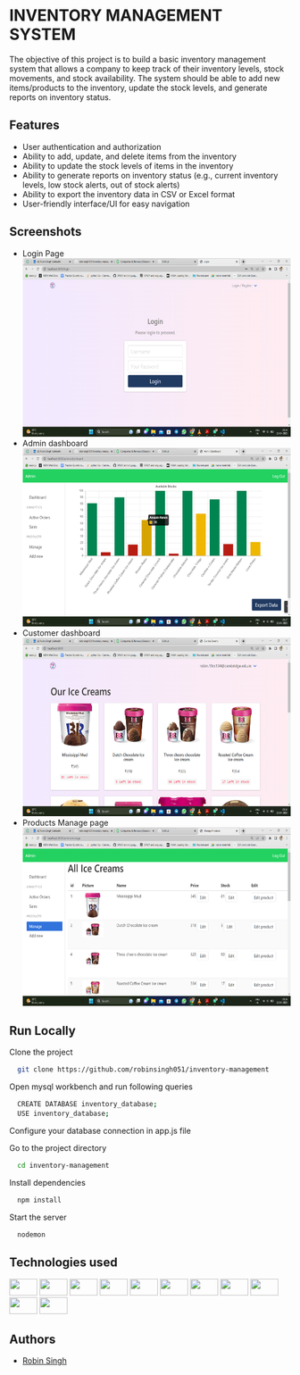 
# INVENTORY MANAGEMENT SYSTEM

The objective of this project is to build a basic inventory management system that allows a company to keep track of their inventory levels, stock movements, and stock availability. The system should be able to add new items/products to the inventory, update the stock levels, and generate reports on inventory status.


## Features

- User authentication and authorization
- Ability to add, update, and delete items from the inventory
- Ability to update the stock levels of items in the inventory
- Ability to generate reports on inventory status (e.g., current inventory levels, low stock alerts, out of stock alerts)
- Ability to export the inventory data in CSV or Excel format
- User-friendly interface/UI for easy navigation


## Screenshots

- Login Page <br><img src="https://github.com/robinsingh051/inventory-management/blob/main/static/imgs/login.png" width="560" height="320"><br>
- Admin dashboard <br><img src="https://github.com/robinsingh051/inventory-management/blob/main/static/imgs/admin%20dashboard.png" width="560" height="320"><br>
- Customer dashboard <br><img src="https://github.com/robinsingh051/inventory-management/blob/main/static/imgs/customer%20dashboard.png" width="560" height="320"><br>
- Products Manage page <br><img src="https://github.com/robinsingh051/inventory-management/blob/main/static/imgs/manage.png" width="560" height="320"><br>


## Run Locally

Clone the project

```bash
  git clone https://github.com/robinsingh051/inventory-management
```
Open mysql workbench and run following queries

```bash
  CREATE DATABASE inventory_database;
  USE inventory_database;
```
Configure your database connection in app.js file

Go to the project directory

```bash
  cd inventory-management
```

Install dependencies

```bash
  npm install
```

Start the server

```bash
  nodemon
```


## Technologies used

[<img src="https://upload.wikimedia.org/wikipedia/commons/thumb/d/d9/Node.js_logo.svg/1200px-Node.js_logo.svg.png" width="50" height="30">](https://nodejs.org/)
[<img src="https://expressjs.com/images/favicon.png" width="50" height="30">](https://expressjs.com/)
[<img src="https://upload.wikimedia.org/wikipedia/commons/thumb/b/b2/Bootstrap_logo.svg/2560px-Bootstrap_logo.svg.png" width="50" height="30">](https://getbootstrap.com/)
[<img src="https://www.mysql.com/common/logos/logo-mysql-170x115.png" width="50" height="30">](https://www.mysql.com/)
[<img src="https://www.chartjs.org/media/logo-title.svg" width="50" height="30">](https://www.chartjs.org/)
[<img src="https://www.gstatic.com/webp/gallery3/2.png" width="50" height="30">](https://www.npmjs.com/package/bcrypt)
[<img src="https://vuejs.org/images/logo.png" width="50" height="30">](https://vuejs.org/)
[<img src="https://www.w3.org/html/logo/downloads/HTML5_Logo_256.png" width="50" height="30">](https://developer.mozilla.org/en-US/docs/Web/HTML)
[<img src="https://bulma.io/images/bulma-logo.png" width="50" height="30">](https://bulma.io/)
[<img src="https://sweetalert2.github.io/images/SweetAlert2.png" width="50" height="30">](https://sweetalert2.github.io/)
[<img src="https://upload.wikimedia.org/wikipedia/commons/thumb/9/99/Unofficial_JavaScript_logo_2.svg/2560px-Unofficial_JavaScript_logo_2.svg.png" width="50" height="30">](https://developer.mozilla.org/en-US/docs/Web/JavaScript)



## Authors

- [Robin Singh](https://github.com/robinsingh051)